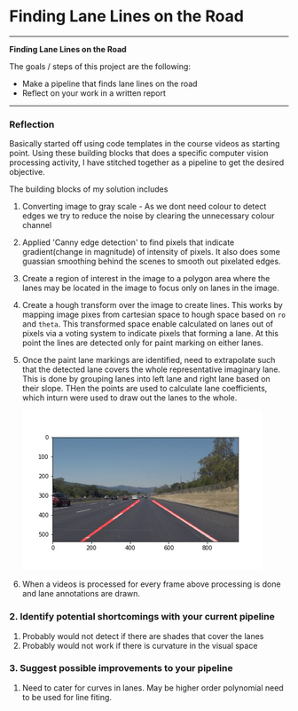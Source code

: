 # **Finding Lane Lines on the Road** 

---

**Finding Lane Lines on the Road**

The goals / steps of this project are the following:
* Make a pipeline that finds lane lines on the road
* Reflect on your work in a written report


[//]: # (Image References)

[Lane detections]: ./test_images_output/solidWhiteCurve.jpg


---

### Reflection

Basically started off using code templates in the course videos as starting point. Using these building blocks that does a specific computer vision processing activity, I have stitched together as a pipeline to get the desired objective.


The building blocks of my solution includes 
1. Converting image to gray scale - As we dont need colour to detect edges we try to reduce the noise by clearing the unnecessary colour channel

2. Applied 'Canny edge detection' to find pixels that indicate gradient(change in magnitude) of intensity of pixels. It also does some guassian smoothing behind the scenes to smooth out pixelated edges.

3. Create a region of interest in the image to a polygon area where the lanes may be located in the image to focus only on lanes in the image.

4. Create a hough transform over the image to create lines. This works by mapping image pixes from cartesian space to hough space based on `ro` and `theta`. This transformed space enable calculated on lanes out of pixels via a voting system to indicate pixels that forming a lane. At this point the lines are detected only for paint marking on either lanes.

5. Once the paint lane markings are identified, need to extrapolate such that the detected lane covers the whole representative imaginary lane. This is done by grouping lanes into left lane and right lane based on their slope. THen the points are used to calculate lane coefficients, which inturn were used to draw out the lanes to the whole. 

   ![Lane detections]

6. When a videos is processed for every frame above processing is done and lane annotations are drawn.

### 2. Identify potential shortcomings with your current pipeline


1. Probably would not detect if there are shades that cover the lanes
2. Probably would not work if there is curvature in the visual space


### 3. Suggest possible improvements to your pipeline

1. Need to cater for curves in lanes. May be higher order polynomial need to be used for line fiting.